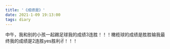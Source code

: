 ```yaml
---
title: '《成绩是》'
date: 2021-1-09 19:13:00
tags: diary
---
```

中午，我和别的小孩一起踢足球我的成绩3连胜！！！橄榄球的成绩是胜胜输我最终我的成绩是2连胜yes胜利✌️！！！
